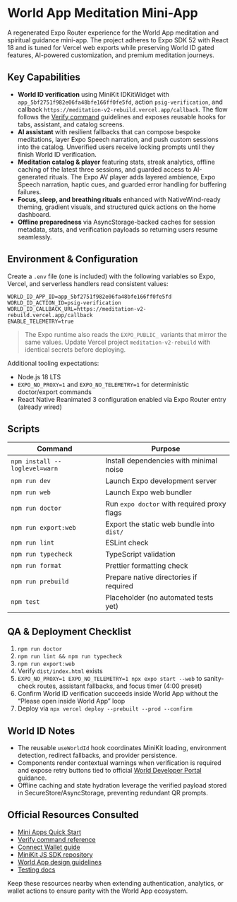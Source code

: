 # World App Meditation Mini-App

A regenerated Expo Router experience for the World App meditation and spiritual guidance mini-app. The project adheres to Expo SDK 52 with React 18 and is tuned for Vercel web exports while preserving World ID gated features, AI-powered customization, and premium meditation journeys.

## Key Capabilities
- **World ID verification** using MiniKit IDKitWidget with `app_5bf2751f982e06fa48bfe166ff0fe5fd`, action `psig-verification`, and callback `https://meditation-v2-rebuild.vercel.app/callback`. The flow follows the [Verify command](https://docs.world.org/mini-apps/commands/verify) guidelines and exposes reusable hooks for tabs, assistant, and catalog screens.
- **AI assistant** with resilient fallbacks that can compose bespoke meditations, layer Expo Speech narration, and push custom sessions into the catalog. Unverified users receive locking prompts until they finish World ID verification.
- **Meditation catalog & player** featuring stats, streak analytics, offline caching of the latest three sessions, and guarded access to AI-generated rituals. The Expo AV player adds layered ambience, Expo Speech narration, haptic cues, and guarded error handling for buffering failures.
- **Focus, sleep, and breathing rituals** enhanced with NativeWind-ready theming, gradient visuals, and structured quick actions on the home dashboard.
- **Offline preparedness** via AsyncStorage-backed caches for session metadata, stats, and verification payloads so returning users resume seamlessly.

## Environment & Configuration
Create a `.env` file (one is included) with the following variables so Expo, Vercel, and serverless handlers read consistent values:

```env
WORLD_ID_APP_ID=app_5bf2751f982e06fa48bfe166ff0fe5fd
WORLD_ID_ACTION_ID=psig-verification
WORLD_ID_CALLBACK_URL=https://meditation-v2-rebuild.vercel.app/callback
ENABLE_TELEMETRY=true
```

> The Expo runtime also reads the `EXPO_PUBLIC_` variants that mirror the same values. Update Vercel project `meditation-v2-rebuild` with identical secrets before deploying.

Additional tooling expectations:
- Node.js 18 LTS
- `EXPO_NO_PROXY=1` and `EXPO_NO_TELEMETRY=1` for deterministic doctor/export commands
- React Native Reanimated 3 configuration enabled via Expo Router entry (already wired)

## Scripts
| Command | Purpose |
| --- | --- |
| `npm install --loglevel=warn` | Install dependencies with minimal noise |
| `npm run dev` | Launch Expo development server |
| `npm run web` | Launch Expo web bundler |
| `npm run doctor` | Run `expo doctor` with required proxy flags |
| `npm run export:web` | Export the static web bundle into `dist/` |
| `npm run lint` | ESLint check |
| `npm run typecheck` | TypeScript validation |
| `npm run format` | Prettier formatting check |
| `npm run prebuild` | Prepare native directories if required |
| `npm test` | Placeholder (no automated tests yet) |

## QA & Deployment Checklist
1. `npm run doctor`
2. `npm run lint && npm run typecheck`
3. `npm run export:web`
4. Verify `dist/index.html` exists
5. `EXPO_NO_PROXY=1 EXPO_NO_TELEMETRY=1 npx expo start --web` to sanity-check routes, assistant fallbacks, and focus timer (4:00 preset)
6. Confirm World ID verification succeeds inside World App without the “Please open inside World App” loop
7. Deploy via `npx vercel deploy --prebuilt --prod --confirm`

## World ID Notes
- The reusable `useWorldId` hook coordinates MiniKit loading, environment detection, redirect fallbacks, and provider persistence.
- Components render contextual warnings when verification is required and expose retry buttons tied to official [World Developer Portal](https://developer.worldcoin.org/) guidance.
- Offline caching and state hydration leverage the verified payload stored in SecureStore/AsyncStorage, preventing redundant QR prompts.

## Official Resources Consulted
- [Mini Apps Quick Start](https://docs.world.org/mini-apps/quick-start)
- [Verify command reference](https://docs.world.org/mini-apps/commands/verify)
- [Connect Wallet guide](https://docs.world.org/mini-apps/commands/connect-wallet)
- [MiniKit JS SDK repository](https://github.com/worldcoin/minikit-js)
- [World App design guidelines](https://docs.world.org/mini-apps/design/app-guidelines)
- [Testing docs](https://docs.world.org/mini-apps/quick-start/testing)

Keep these resources nearby when extending authentication, analytics, or wallet actions to ensure parity with the World App ecosystem.
